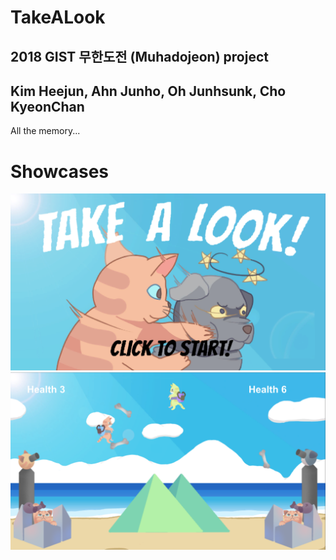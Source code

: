 # TakeALook

## 2018 GIST 무한도전 (Muhadojeon) project
## Kim Heejun, Ahn Junho, Oh Junhsunk, Cho KyeonChan

All the memory...

# Showcases
![](https://raw.githubusercontent.com/ahn9807/ImageBase/main/TakeALook/%EC%8A%A4%ED%81%AC%EB%A6%B0%EC%83%B7%202018-11-14%20%EC%98%A4%ED%9B%84%206.04.09.png?token=AINBGEQGKCKPUOHTW3UYBVLAN3IBO)
![](https://raw.githubusercontent.com/ahn9807/ImageBase/main/TakeALook/%EC%8A%A4%ED%81%AC%EB%A6%B0%EC%83%B7%202018-11-10%20%EC%98%A4%ED%9B%84%2011.39.03.png?token=AINBGEW57HNSZW7AVCSAGITAN3IAA)

